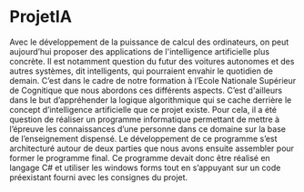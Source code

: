 # ProjetIA
Avec le développement de la puissance de calcul des ordinateurs, on peut aujourd’hui proposer des applications de l'intelligence artificielle plus concrète. Il est notamment question du futur des voitures autonomes et des autres systèmes, dit intelligents, qui pourraient envahir le quotidien de demain. 
    C’est dans le cadre de notre formation à l’Ecole Nationale Supérieur de Cognitique que nous abordons ces différents aspects. C’est d'ailleurs dans le but d’appréhender la logique algorithmique qui se cache derrière le concept d’intelligence artificielle que ce projet existe. 
Pour cela, il a été question de réaliser un programme informatique permettant de mettre à l’épreuve les connaissances d’une personne dans ce domaine sur la base de l’enseignement dispensé. Le développement de ce programme s’est architecturé autour de deux parties que nous avons ensuite assembler pour former le programme final.
Ce programme devait donc être réalisé en langage C# et utiliser les windows forms tout en s’appuyant sur un code préexistant fourni avec les consignes du projet.
